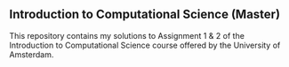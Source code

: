 ## Introduction to Computational Science (Master)

This repository contains my solutions to Assignment 1 & 2 of the Introduction to Computational Science course offered by the University of Amsterdam.
